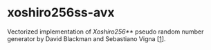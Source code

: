 # xoshiro256ss-avx

Vectorized implementation of _Xoshiro256**_ pseudo random number generator by David Blackman and Sebastiano Vigna [[1]].


[1]: https://doi.org/10.1145/3460772
